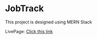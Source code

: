 # JobTrack

This project is designed using MERN Stack
 

LivePage: <a href="https://job-tracking-j8x7.onrender.com">Click this link</a>

